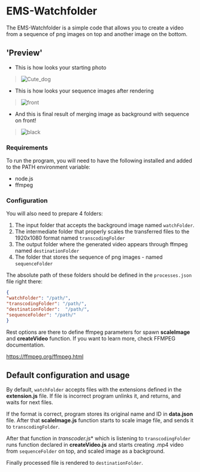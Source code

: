 # EMS-Watchfolder

The EMS-Watchfolder is a simple code that allows you to create a video from a sequence of png images on top and another image on the bottom.

## 'Preview'


- This is how looks your starting photo
>![Cute_dog](https://user-images.githubusercontent.com/116025688/207705631-ed0c7f79-0336-4db9-b1f8-f64ea64bb4be.jpg)
- This is how looks your sequence images after rendering
>![front](https://user-images.githubusercontent.com/116025688/207705849-5a9f6b2f-af3e-410f-8fa4-0e67b997671c.gif)
- And this is final result of merging image as background with sequence on front!
>![black](https://user-images.githubusercontent.com/116025688/207705663-ed36d51c-bb66-4e0a-bcc3-306dff0ac038.gif)


### Requirements

To run the program, you will need to have the following installed and added to the PATH environment variable:

-   node.js 
-   ffmpeg

### Configuration

You will also need to prepare 4 folders:

1.  The input folder that accepts the background image named ``watchFolder``.
2.  The intermediate folder that properly scales the transferred files to the 1920x1080 format named ``transcodingFolder``
3.  The output folder where the generated video appears through ffmpeg  named ``destinationFolder``
4.  The folder that stores the sequence of png images - named ``sequenceFolder``

The absolute path of these folders should be defined in the `processes.json` file right there:

```json
{  
"watchFolder": "/path/",
"transcodingFolder": "/path/",
"destinationFolder":  "/path/",
"sequenceFolder": "/path/"  
}
```
Rest options are there to define ffmpeg parameters for spawn **scaleImage** and **createVideo** function. If you want to learn more, check FFMPEG documentation.

https://ffmpeg.org/ffmpeg.html

## Default configuration and usage

By default, ``watchFolder`` accepts files with the extensions defined in the **extension.js** file. If file is incorrect program unlinks it, and returns, and waits for next files.

If the format is correct, program stores its original name and ID in **data.json** file. After that **scaleImage.js** function starts to scale image file, and sends it to ``transcodingFolder``.

After that function in *transcoder.js** which is listening to ``transcodingFolder`` runs function declared in **createVideo.js** and starts creating .mp4 video from ``sequenceFolder`` on top, and scaled image as a background.

Finally processed file is rendered to ``destinationFolder``.
